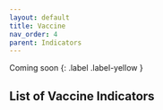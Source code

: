 ```yaml
---
layout: default
title: Vaccine
nav_order: 4
parent: Indicators
---
```


Coming soon
{: .label .label-yellow }

## List of Vaccine Indicators